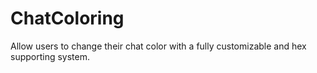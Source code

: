 # ChatColoring
Allow users to change their chat color with a fully customizable and hex supporting system.
